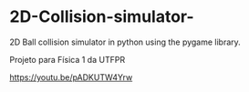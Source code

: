 # 2D-Collision-simulator-
2D Ball collision simulator in python using the pygame library.

Projeto para Física 1 da UTFPR

https://youtu.be/pADKUTW4Yrw
